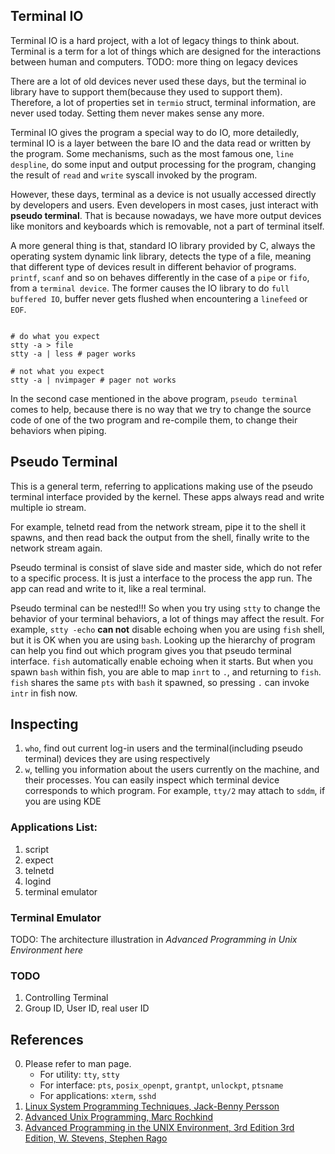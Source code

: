 ## Terminal IO

Terminal IO is a hard project, with a lot of legacy things to think about. Terminal is a term for a lot of things which are designed for the interactions between human and computers. TODO: more thing on legacy devices

There are a lot of old devices never used these days, but the terminal io library have to support them(because they used to support them). Therefore, a lot of properties set in `termio` struct, terminal information, are never used today. Setting them never makes sense any more.

Terminal IO gives the program a special way to do IO, more detailedly, terminal IO is a layer between the bare IO and the data read or written by the program. Some mechanisms, such as the most famous one, `line despline`, do some input and output processing for the program, changing the result of `read` and `write` syscall invoked by the program.

However, these days, terminal as a device is not usually accessed directly by developers and users. Even developers in most cases, just interact with __pseudo terminal__. That is because nowadays, we have more output devices like monitors and keyboards which is removable, not a part of terminal itself.

A more general thing is that, standard IO library provided by C, always the operating system dynamic link library, detects the type of a file, meaning that different type of devices result in different behavior of programs. `printf`, `scanf` and so on behaves differently in the case of a `pipe` or `fifo`, from a `terminal device`. The former causes the IO library to do `full buffered IO`, buffer never gets flushed when encountering a `linefeed` or `EOF`.

```shell

# do what you expect
stty -a > file
stty -a | less # pager works

# not what you expect
stty -a | nvimpager # pager not works

```

In the second case mentioned in the above program, `pseudo terminal` comes to help, because there is no way that we try to change the source code of one of the two program and re-compile them, to change their behaviors when piping.

## Pseudo Terminal

This is a general term, referring to applications making use of the pseudo terminal interface provided by the kernel. These apps always read and write multiple io stream.

For example, telnetd read from the network stream, pipe it to the shell it spawns, and then read back the output from the shell, finally write to the network stream again. 

Pseudo terminal is consist of slave side and master side, which do not refer to a specific process. It is just a interface to the process the app run. The app can read and write to it, like a real terminal.

Pseudo terminal can be nested!!! So when you try using `stty` to change the behavior of your terminal behaviors, a lot of things may affect the result. For example, `stty -echo` __can not__ disable echoing when you are using `fish` shell, but it is OK when you are using `bash`. Looking up the hierarchy of program can help you find out which program gives you that pseudo terminal interface. `fish` automatically enable echoing when it starts. But when you spawn `bash` within fish, you are able to map `inrt` to `.`, and returning to `fish`. `fish` shares the same `pts` with `bash` it spawned, so pressing `.` can invoke `intr` in fish now.

## Inspecting

1. `who`, find out current log-in users and the terminal(including pseudo terminal) devices they are using respectively
2. `w`, telling you information about the users currently on the machine, and their processes. You can easily inspect which terminal device corresponds to which program. For example, `tty/2` may attach to `sddm`, if you are using KDE


### Applications List:

1. script
2. expect
3. telnetd
4. logind
5. terminal emulator

### Terminal Emulator

TODO: The architecture illustration in _Advanced Programming in Unix Environment here_


### TODO

1. Controlling Terminal
2. Group ID, User ID, real user ID


## References

0. Please refer to man page.
    - For utility: `tty`, `stty`
    - For interface: `pts`, `posix_openpt`, `grantpt`, `unlockpt`, `ptsname`
    - For applications: `xterm`, `sshd`
1. [Linux System Programming Techniques, Jack-Benny Persson](https://www.amazon.com/Linux-System-Programming-Techniques-proficient/dp/1789951283)
2. [Advanced Unix Programming, Marc Rochkind](https://www.amazon.com/Advanced-UNIX-Programming-Marc-Rochkind/dp/0131411543)
3. [Advanced Programming in the UNIX Environment, 3rd Edition 3rd Edition, W. Stevens, Stephen Rago](https://www.amazon.com/Advanced-Programming-UNIX-Environment-3rd/dp/0321637739)
